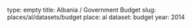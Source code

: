 type: empty
title: Albania / Government Budget
slug: places/al/datasets/budget
place: al
dataset: budget
year: 2014
